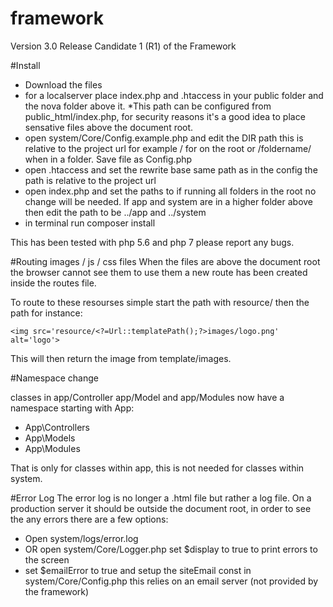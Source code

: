 # framework
Version 3.0 Release Candidate 1 (R1) of the Framework

#Install
* Download the files
* for a localserver place index.php and .htaccess in your public folder and the nova folder above it.
*This path can be configured from public_html/index.php, for security reasons it's a good idea to place sensative files above the document root.
* open system/Core/Config.example.php and edit the DIR path this is relative to the project url for example / for on the root or /foldername/ when in a folder. Save file as Config.php
* open .htaccess and set the rewrite base same path as in the config the path is relative to the project url
* open index.php and set the paths to if running all folders in the root no change will be needed. If app and system are in a higher folder above then edit the path to be ../app and ../system
* in terminal run composer install


This has been tested with php 5.6 and php 7 please report any bugs.

#Routing images / js / css files
When the files are above the document root the browser cannot see them to use them a new route has been created inside the routes file.

To route to these resourses simple start the path with resource/ then the path for instance:

````
<img src='resource/<?=Url::templatePath();?>images/logo.png' alt='logo'>
````

This will then return the image from template/images.


#Namespace change

classes in app/Controller app/Model and app/Modules now have a namespace starting with App:

* App\Controllers
* App\Models
* App\Modules

That is only for classes within app, this is not needed for classes within system.

#Error Log
The error log is no longer a .html file but rather a log file. On a production server it should be outside the document root, in order to see the any errors there are a few options:

* Open system/logs/error.log
* OR open system/Core/Logger.php set $display to true to print errors to the screen
* set $emailError to true and setup the siteEmail const in system/Core/Config.php this relies on an email server (not provided by the framework)
